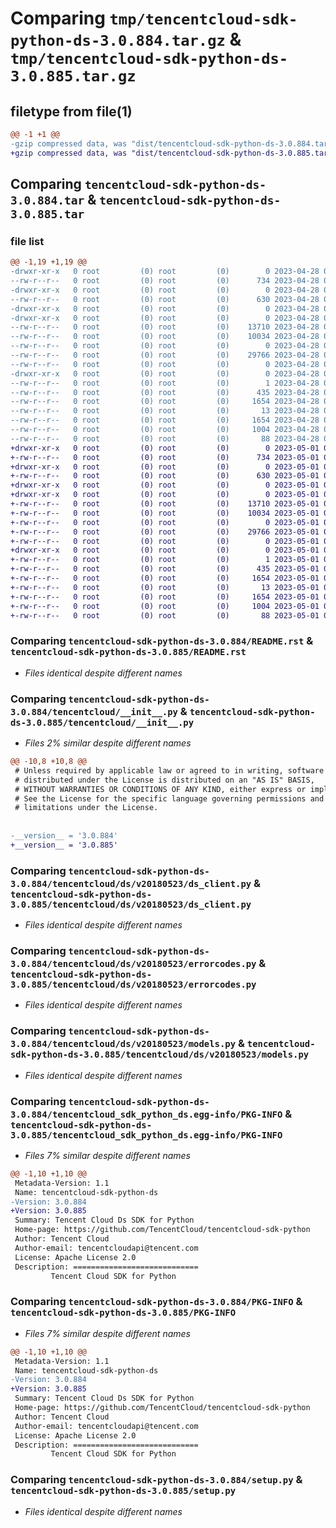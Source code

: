 # Comparing `tmp/tencentcloud-sdk-python-ds-3.0.884.tar.gz` & `tmp/tencentcloud-sdk-python-ds-3.0.885.tar.gz`

## filetype from file(1)

```diff
@@ -1 +1 @@
-gzip compressed data, was "dist/tencentcloud-sdk-python-ds-3.0.884.tar", last modified: Fri Apr 28 02:15:08 2023, max compression
+gzip compressed data, was "dist/tencentcloud-sdk-python-ds-3.0.885.tar", last modified: Mon May  1 00:35:41 2023, max compression
```

## Comparing `tencentcloud-sdk-python-ds-3.0.884.tar` & `tencentcloud-sdk-python-ds-3.0.885.tar`

### file list

```diff
@@ -1,19 +1,19 @@
-drwxr-xr-x   0 root         (0) root         (0)        0 2023-04-28 02:15:08.000000 tencentcloud-sdk-python-ds-3.0.884/
--rw-r--r--   0 root         (0) root         (0)      734 2023-04-28 02:15:08.000000 tencentcloud-sdk-python-ds-3.0.884/README.rst
-drwxr-xr-x   0 root         (0) root         (0)        0 2023-04-28 02:15:08.000000 tencentcloud-sdk-python-ds-3.0.884/tencentcloud/
--rw-r--r--   0 root         (0) root         (0)      630 2023-04-28 02:15:08.000000 tencentcloud-sdk-python-ds-3.0.884/tencentcloud/__init__.py
-drwxr-xr-x   0 root         (0) root         (0)        0 2023-04-28 02:15:08.000000 tencentcloud-sdk-python-ds-3.0.884/tencentcloud/ds/
-drwxr-xr-x   0 root         (0) root         (0)        0 2023-04-28 02:15:08.000000 tencentcloud-sdk-python-ds-3.0.884/tencentcloud/ds/v20180523/
--rw-r--r--   0 root         (0) root         (0)    13710 2023-04-28 02:15:08.000000 tencentcloud-sdk-python-ds-3.0.884/tencentcloud/ds/v20180523/ds_client.py
--rw-r--r--   0 root         (0) root         (0)    10034 2023-04-28 02:15:08.000000 tencentcloud-sdk-python-ds-3.0.884/tencentcloud/ds/v20180523/errorcodes.py
--rw-r--r--   0 root         (0) root         (0)        0 2023-04-28 02:15:08.000000 tencentcloud-sdk-python-ds-3.0.884/tencentcloud/ds/v20180523/__init__.py
--rw-r--r--   0 root         (0) root         (0)    29766 2023-04-28 02:15:08.000000 tencentcloud-sdk-python-ds-3.0.884/tencentcloud/ds/v20180523/models.py
--rw-r--r--   0 root         (0) root         (0)        0 2023-04-28 02:15:08.000000 tencentcloud-sdk-python-ds-3.0.884/tencentcloud/ds/__init__.py
-drwxr-xr-x   0 root         (0) root         (0)        0 2023-04-28 02:15:08.000000 tencentcloud-sdk-python-ds-3.0.884/tencentcloud_sdk_python_ds.egg-info/
--rw-r--r--   0 root         (0) root         (0)        1 2023-04-28 02:15:08.000000 tencentcloud-sdk-python-ds-3.0.884/tencentcloud_sdk_python_ds.egg-info/dependency_links.txt
--rw-r--r--   0 root         (0) root         (0)      435 2023-04-28 02:15:08.000000 tencentcloud-sdk-python-ds-3.0.884/tencentcloud_sdk_python_ds.egg-info/SOURCES.txt
--rw-r--r--   0 root         (0) root         (0)     1654 2023-04-28 02:15:08.000000 tencentcloud-sdk-python-ds-3.0.884/tencentcloud_sdk_python_ds.egg-info/PKG-INFO
--rw-r--r--   0 root         (0) root         (0)       13 2023-04-28 02:15:08.000000 tencentcloud-sdk-python-ds-3.0.884/tencentcloud_sdk_python_ds.egg-info/top_level.txt
--rw-r--r--   0 root         (0) root         (0)     1654 2023-04-28 02:15:08.000000 tencentcloud-sdk-python-ds-3.0.884/PKG-INFO
--rw-r--r--   0 root         (0) root         (0)     1004 2023-04-28 02:15:08.000000 tencentcloud-sdk-python-ds-3.0.884/setup.py
--rw-r--r--   0 root         (0) root         (0)       88 2023-04-28 02:15:08.000000 tencentcloud-sdk-python-ds-3.0.884/setup.cfg
+drwxr-xr-x   0 root         (0) root         (0)        0 2023-05-01 00:35:41.000000 tencentcloud-sdk-python-ds-3.0.885/
+-rw-r--r--   0 root         (0) root         (0)      734 2023-05-01 00:35:41.000000 tencentcloud-sdk-python-ds-3.0.885/README.rst
+drwxr-xr-x   0 root         (0) root         (0)        0 2023-05-01 00:35:41.000000 tencentcloud-sdk-python-ds-3.0.885/tencentcloud/
+-rw-r--r--   0 root         (0) root         (0)      630 2023-05-01 00:35:41.000000 tencentcloud-sdk-python-ds-3.0.885/tencentcloud/__init__.py
+drwxr-xr-x   0 root         (0) root         (0)        0 2023-05-01 00:35:41.000000 tencentcloud-sdk-python-ds-3.0.885/tencentcloud/ds/
+drwxr-xr-x   0 root         (0) root         (0)        0 2023-05-01 00:35:41.000000 tencentcloud-sdk-python-ds-3.0.885/tencentcloud/ds/v20180523/
+-rw-r--r--   0 root         (0) root         (0)    13710 2023-05-01 00:35:41.000000 tencentcloud-sdk-python-ds-3.0.885/tencentcloud/ds/v20180523/ds_client.py
+-rw-r--r--   0 root         (0) root         (0)    10034 2023-05-01 00:35:41.000000 tencentcloud-sdk-python-ds-3.0.885/tencentcloud/ds/v20180523/errorcodes.py
+-rw-r--r--   0 root         (0) root         (0)        0 2023-05-01 00:35:41.000000 tencentcloud-sdk-python-ds-3.0.885/tencentcloud/ds/v20180523/__init__.py
+-rw-r--r--   0 root         (0) root         (0)    29766 2023-05-01 00:35:41.000000 tencentcloud-sdk-python-ds-3.0.885/tencentcloud/ds/v20180523/models.py
+-rw-r--r--   0 root         (0) root         (0)        0 2023-05-01 00:35:41.000000 tencentcloud-sdk-python-ds-3.0.885/tencentcloud/ds/__init__.py
+drwxr-xr-x   0 root         (0) root         (0)        0 2023-05-01 00:35:41.000000 tencentcloud-sdk-python-ds-3.0.885/tencentcloud_sdk_python_ds.egg-info/
+-rw-r--r--   0 root         (0) root         (0)        1 2023-05-01 00:35:41.000000 tencentcloud-sdk-python-ds-3.0.885/tencentcloud_sdk_python_ds.egg-info/dependency_links.txt
+-rw-r--r--   0 root         (0) root         (0)      435 2023-05-01 00:35:41.000000 tencentcloud-sdk-python-ds-3.0.885/tencentcloud_sdk_python_ds.egg-info/SOURCES.txt
+-rw-r--r--   0 root         (0) root         (0)     1654 2023-05-01 00:35:41.000000 tencentcloud-sdk-python-ds-3.0.885/tencentcloud_sdk_python_ds.egg-info/PKG-INFO
+-rw-r--r--   0 root         (0) root         (0)       13 2023-05-01 00:35:41.000000 tencentcloud-sdk-python-ds-3.0.885/tencentcloud_sdk_python_ds.egg-info/top_level.txt
+-rw-r--r--   0 root         (0) root         (0)     1654 2023-05-01 00:35:41.000000 tencentcloud-sdk-python-ds-3.0.885/PKG-INFO
+-rw-r--r--   0 root         (0) root         (0)     1004 2023-05-01 00:35:41.000000 tencentcloud-sdk-python-ds-3.0.885/setup.py
+-rw-r--r--   0 root         (0) root         (0)       88 2023-05-01 00:35:41.000000 tencentcloud-sdk-python-ds-3.0.885/setup.cfg
```

### Comparing `tencentcloud-sdk-python-ds-3.0.884/README.rst` & `tencentcloud-sdk-python-ds-3.0.885/README.rst`

 * *Files identical despite different names*

### Comparing `tencentcloud-sdk-python-ds-3.0.884/tencentcloud/__init__.py` & `tencentcloud-sdk-python-ds-3.0.885/tencentcloud/__init__.py`

 * *Files 2% similar despite different names*

```diff
@@ -10,8 +10,8 @@
 # Unless required by applicable law or agreed to in writing, software
 # distributed under the License is distributed on an "AS IS" BASIS,
 # WITHOUT WARRANTIES OR CONDITIONS OF ANY KIND, either express or implied.
 # See the License for the specific language governing permissions and
 # limitations under the License.
 
 
-__version__ = '3.0.884'
+__version__ = '3.0.885'
```

### Comparing `tencentcloud-sdk-python-ds-3.0.884/tencentcloud/ds/v20180523/ds_client.py` & `tencentcloud-sdk-python-ds-3.0.885/tencentcloud/ds/v20180523/ds_client.py`

 * *Files identical despite different names*

### Comparing `tencentcloud-sdk-python-ds-3.0.884/tencentcloud/ds/v20180523/errorcodes.py` & `tencentcloud-sdk-python-ds-3.0.885/tencentcloud/ds/v20180523/errorcodes.py`

 * *Files identical despite different names*

### Comparing `tencentcloud-sdk-python-ds-3.0.884/tencentcloud/ds/v20180523/models.py` & `tencentcloud-sdk-python-ds-3.0.885/tencentcloud/ds/v20180523/models.py`

 * *Files identical despite different names*

### Comparing `tencentcloud-sdk-python-ds-3.0.884/tencentcloud_sdk_python_ds.egg-info/PKG-INFO` & `tencentcloud-sdk-python-ds-3.0.885/tencentcloud_sdk_python_ds.egg-info/PKG-INFO`

 * *Files 7% similar despite different names*

```diff
@@ -1,10 +1,10 @@
 Metadata-Version: 1.1
 Name: tencentcloud-sdk-python-ds
-Version: 3.0.884
+Version: 3.0.885
 Summary: Tencent Cloud Ds SDK for Python
 Home-page: https://github.com/TencentCloud/tencentcloud-sdk-python
 Author: Tencent Cloud
 Author-email: tencentcloudapi@tencent.com
 License: Apache License 2.0
 Description: ============================
         Tencent Cloud SDK for Python
```

### Comparing `tencentcloud-sdk-python-ds-3.0.884/PKG-INFO` & `tencentcloud-sdk-python-ds-3.0.885/PKG-INFO`

 * *Files 7% similar despite different names*

```diff
@@ -1,10 +1,10 @@
 Metadata-Version: 1.1
 Name: tencentcloud-sdk-python-ds
-Version: 3.0.884
+Version: 3.0.885
 Summary: Tencent Cloud Ds SDK for Python
 Home-page: https://github.com/TencentCloud/tencentcloud-sdk-python
 Author: Tencent Cloud
 Author-email: tencentcloudapi@tencent.com
 License: Apache License 2.0
 Description: ============================
         Tencent Cloud SDK for Python
```

### Comparing `tencentcloud-sdk-python-ds-3.0.884/setup.py` & `tencentcloud-sdk-python-ds-3.0.885/setup.py`

 * *Files identical despite different names*

